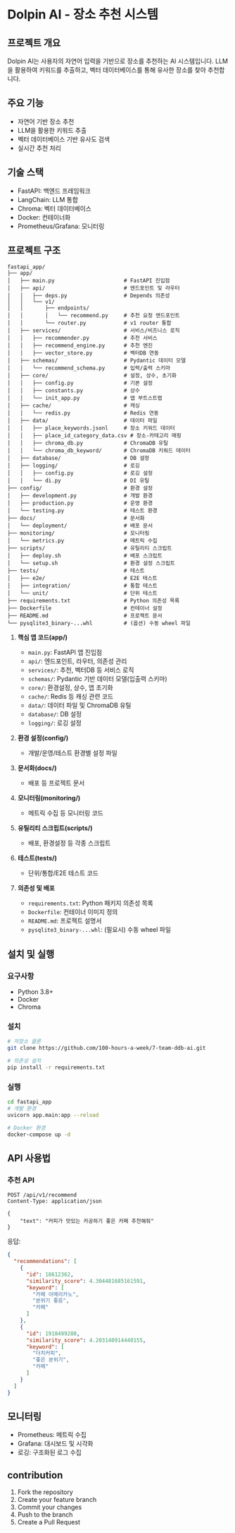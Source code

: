 # Dolpin AI - 장소 추천 시스템

## 프로젝트 개요
Dolpin AI는 사용자의 자연어 입력을 기반으로 장소를 추천하는 AI 시스템입니다. LLM을 활용하여 키워드를 추출하고, 벡터 데이터베이스를 통해 유사한 장소를 찾아 추천합니다.

## 주요 기능
- 자연어 기반 장소 추천
- LLM을 활용한 키워드 추출
- 벡터 데이터베이스 기반 유사도 검색
- 실시간 추천 처리

## 기술 스택
- FastAPI: 백엔드 프레임워크
- LangChain: LLM 통합
- Chroma: 벡터 데이터베이스
- Docker: 컨테이너화
- Prometheus/Grafana: 모니터링

## 프로젝트 구조
```
fastapi_app/
├── app/
│   ├── main.py                      # FastAPI 진입점
│   ├── api/                         # 엔드포인트 및 라우터
│   │   ├── deps.py                  # Depends 의존성
│   │   └── v1/
│   │       ├── endpoints/
│   │       │   └── recommend.py     # 추천 요청 엔드포인트
│   │       └── router.py            # v1 router 통합
│   ├── services/                    # 서비스/비즈니스 로직
│   │   ├── recommender.py           # 추천 서비스
│   │   ├── recommend_engine.py      # 추천 엔진
│   │   ├── vector_store.py          # 벡터DB 연동
│   ├── schemas/                     # Pydantic 데이터 모델
│   │   └── recommend_schema.py      # 입력/출력 스키마
│   ├── core/                        # 설정, 상수, 초기화
│   │   ├── config.py                # 기본 설정
│   │   ├── constants.py             # 상수
│   │   └── init_app.py              # 앱 부트스트랩
│   ├── cache/                       # 캐싱
│   │   └── redis.py                 # Redis 연동
│   ├── data/                        # 데이터 파일
│   │   ├── place_keywords.jsonl     # 장소 키워드 데이터
│   │   ├── place_id_category_data.csv # 장소-카테고리 매핑
│   │   ├── chroma_db.py             # ChromaDB 유틸
│   │   └── chroma_db_keyword/       # ChromaDB 키워드 데이터
│   ├── database/                    # DB 설정
│   ├── logging/                     # 로깅
│   │   ├── config.py                # 로깅 설정
│   │   └── di.py                    # DI 유틸
├── config/                          # 환경 설정
│   ├── development.py               # 개발 환경
│   ├── production.py                # 운영 환경
│   └── testing.py                   # 테스트 환경
├── docs/                            # 문서화
│   └── deployment/                  # 배포 문서
├── monitoring/                      # 모니터링
│   └── metrics.py                   # 메트릭 수집
├── scripts/                         # 유틸리티 스크립트
│   ├── deploy.sh                    # 배포 스크립트
│   └── setup.sh                     # 환경 설정 스크립트
├── tests/                           # 테스트
│   ├── e2e/                         # E2E 테스트
│   ├── integration/                 # 통합 테스트
│   └── unit/                        # 단위 테스트
├── requirements.txt                 # Python 의존성 목록
├── Dockerfile                       # 컨테이너 설정
├── README.md                        # 프로젝트 문서
└── pysqlite3_binary-...whl          # (옵션) 수동 wheel 파일
```

1. **핵심 앱 코드(app/)**
    - `main.py`: FastAPI 앱 진입점
    - `api/`: 엔드포인트, 라우터, 의존성 관리
    - `services/`: 추천, 벡터DB 등 서비스 로직
    - `schemas/`: Pydantic 기반 데이터 모델(입출력 스키마)
    - `core/`: 환경설정, 상수, 앱 초기화
    - `cache/`: Redis 등 캐싱 관련 코드
    - `data/`: 데이터 파일 및 ChromaDB 유틸
    - `database/`: DB 설정
    - `logging/`: 로깅 설정

2. **환경 설정(config/)**  
    - 개발/운영/테스트 환경별 설정 파일

3. **문서화(docs/)**  
    - 배포 등 프로젝트 문서

4. **모니터링(monitoring/)**  
    - 메트릭 수집 등 모니터링 코드

5. **유틸리티 스크립트(scripts/)**  
    - 배포, 환경설정 등 각종 스크립트

6. **테스트(tests/)**  
    - 단위/통합/E2E 테스트 코드

7. **의존성 및 배포**
    - `requirements.txt`: Python 패키지 의존성 목록
    - `Dockerfile`: 컨테이너 이미지 정의
    - `README.md`: 프로젝트 설명서
    - `pysqlite3_binary-...whl`: (필요시) 수동 wheel 파일

## 설치 및 실행

### 요구사항
- Python 3.8+
- Docker
- Chroma

### 설치
```bash
# 저장소 클론
git clone https://github.com/100-hours-a-week/7-team-ddb-ai.git

# 의존성 설치
pip install -r requirements.txt
```

### 실행
```bash
cd fastapi_app
# 개발 환경
uvicorn app.main:app --reload

# Docker 환경
docker-compose up -d
```

## API 사용법

### 추천 API
```http
POST /api/v1/recommend
Content-Type: application/json

{
    "text": "커피가 맛있는 카공하기 좋은 카페 추천해줘"
}
```

응답:
```json
{
  "recommendations": [
    {
      "id": 18612362,
      "similarity_score": 4.304481685161591,
      "keyword": [
        "카페 아메리카노",
        "분위기 좋음",
        "카페"
      ]
    },
    {
      "id": 1918499280,
      "similarity_score": 4.203140914440155,
      "keyword": [
        "더치커피",
        "좋은 분위기",
        "카페"
      ]
    }
  ]
}
```

## 모니터링
- Prometheus: 메트릭 수집
- Grafana: 대시보드 및 시각화
- 로깅: 구조화된 로그 수집


## contribution
1. Fork the repository
2. Create your feature branch
3. Commit your changes
4. Push to the branch
5. Create a Pull Request